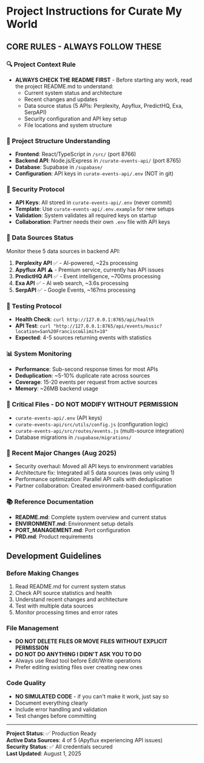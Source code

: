 # Project Instructions for Curate My World

## CORE RULES - ALWAYS FOLLOW THESE

### 🔍 Project Context Rule
- **ALWAYS CHECK THE README FIRST** - Before starting any work, read the project README.md to understand:
  - Current system status and architecture
  - Recent changes and updates
  - Data source status (5 APIs: Perplexity, Apyflux, PredictHQ, Exa, SerpAPI)
  - Security configuration and API key setup
  - File locations and system structure

### 📁 Project Structure Understanding
- **Frontend**: React/TypeScript in `/src/` (port 8766)
- **Backend API**: Node.js/Express in `/curate-events-api/` (port 8765)
- **Database**: Supabase in `/supabase/`
- **Configuration**: API keys in `curate-events-api/.env` (NOT in git)

### 🔐 Security Protocol
- **API Keys**: All stored in `curate-events-api/.env` (never commit)
- **Template**: Use `curate-events-api/.env.example` for new setups
- **Validation**: System validates all required keys on startup
- **Collaboration**: Partner needs their own `.env` file with API keys

### 🔌 Data Sources Status
Monitor these 5 data sources in backend API:
1. **Perplexity API** ✅ - AI-powered, ~22s processing
2. **Apyflux API** ⚠️ - Premium service, currently has API issues  
3. **PredictHQ API** ✅ - Event intelligence, ~700ms processing
4. **Exa API** ✅ - AI web search, ~3.6s processing
5. **SerpAPI** ✅ - Google Events, ~167ms processing

### 🧪 Testing Protocol
- **Health Check**: `curl http://127.0.0.1:8765/api/health`
- **API Test**: `curl "http://127.0.0.1:8765/api/events/music?location=San%20Francisco&limit=10"`
- **Expected**: 4-5 sources returning events with statistics

### 📊 System Monitoring
- **Performance**: Sub-second response times for most APIs
- **Deduplication**: ~5-10% duplicate rate across sources
- **Coverage**: 15-20 events per request from active sources
- **Memory**: ~26MB backend usage

### 🚨 Critical Files - DO NOT MODIFY WITHOUT PERMISSION
- `curate-events-api/.env` (API keys)
- `curate-events-api/src/utils/config.js` (configuration logic)
- `curate-events-api/src/routes/events.js` (multi-source integration)
- Database migrations in `/supabase/migrations/`

### 🔄 Recent Major Changes (Aug 2025)
- Security overhaul: Moved all API keys to environment variables
- Architecture fix: Integrated all 5 data sources (was only using 1)
- Performance optimization: Parallel API calls with deduplication
- Partner collaboration: Created environment-based configuration

### 📚 Reference Documentation
- **README.md**: Complete system overview and current status
- **ENVIRONMENT.md**: Environment setup details
- **PORT_MANAGEMENT.md**: Port configuration
- **PRD.md**: Product requirements

## Development Guidelines

### Before Making Changes
1. Read README.md for current system status
2. Check API source statistics and health
3. Understand recent changes and architecture
4. Test with multiple data sources
5. Monitor processing times and error rates

### File Management
- **DO NOT DELETE FILES OR MOVE FILES WITHOUT EXPLICIT PERMISSION**
- **DO NOT DO ANYTHING I DIDN'T ASK YOU TO DO**
- Always use Read tool before Edit/Write operations
- Prefer editing existing files over creating new ones

### Code Quality
- **NO SIMULATED CODE** - if you can't make it work, just say so
- Document everything clearly
- Include error handling and validation
- Test changes before committing

---

**Project Status**: ✅ Production Ready  
**Active Data Sources**: 4 of 5 (Apyflux experiencing API issues)  
**Security Status**: ✅ All credentials secured  
**Last Updated**: August 1, 2025